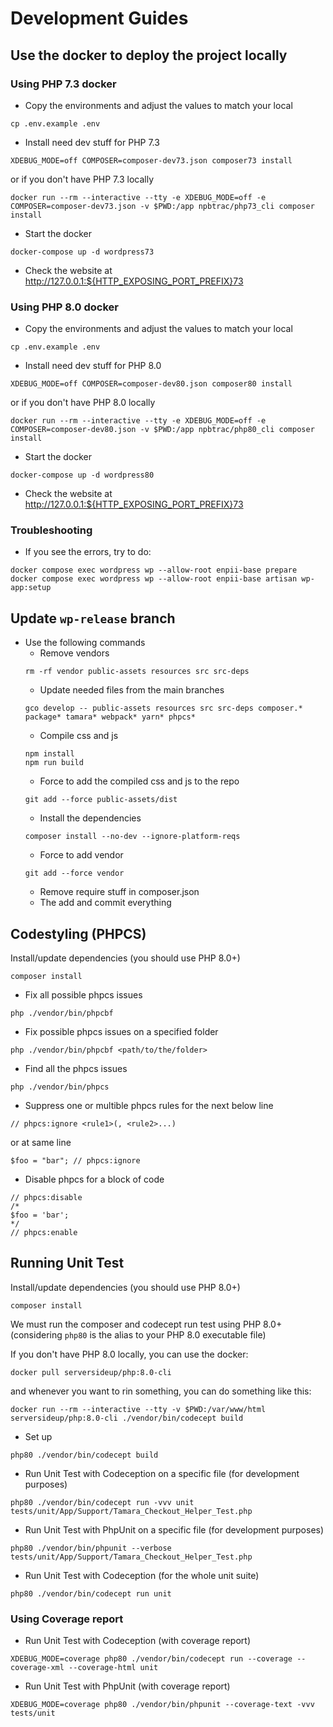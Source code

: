 # Development Guides

## Use the docker to deploy the project locally

### Using PHP 7.3 docker
- Copy the environments and adjust the values to match your local
```
cp .env.example .env
```
- Install need dev stuff for PHP 7.3
```
XDEBUG_MODE=off COMPOSER=composer-dev73.json composer73 install
```
or if you don't have PHP 7.3 locally
```
docker run --rm --interactive --tty -e XDEBUG_MODE=off -e COMPOSER=composer-dev73.json -v $PWD:/app npbtrac/php73_cli composer install
```
- Start the docker
```
docker-compose up -d wordpress73
```
- Check the website at http://127.0.0.1:${HTTP_EXPOSING_PORT_PREFIX}73

### Using PHP 8.0 docker
- Copy the environments and adjust the values to match your local
```
cp .env.example .env
```
- Install need dev stuff for PHP 8.0
```
XDEBUG_MODE=off COMPOSER=composer-dev80.json composer80 install
```
or if you don't have PHP 8.0 locally
```
docker run --rm --interactive --tty -e XDEBUG_MODE=off -e COMPOSER=composer-dev80.json -v $PWD:/app npbtrac/php80_cli composer install
```
- Start the docker
```
docker-compose up -d wordpress80
```
- Check the website at http://127.0.0.1:${HTTP_EXPOSING_PORT_PREFIX}73

### Troubleshooting
- If you see the errors, try to do:
```
docker compose exec wordpress wp --allow-root enpii-base prepare
docker compose exec wordpress wp --allow-root enpii-base artisan wp-app:setup
```

## Update `wp-release` branch
- Use the following commands
  - Remove vendors
  ```
  rm -rf vendor public-assets resources src src-deps
  ```
  - Update needed files from the main branches
  ```
  gco develop -- public-assets resources src src-deps composer.* package* tamara* webpack* yarn* phpcs*
  ```
  - Compile css and js
  ```
  npm install
  npm run build
  ```
  - Force to add the compiled css and js to the repo
  ```
  git add --force public-assets/dist
  ```
  - Install the dependencies
  ```
  composer install --no-dev --ignore-platform-reqs
  ```
  - Force to add vendor
  ```
  git add --force vendor
  ```
  - Remove require stuff in composer.json
  - The add and commit everything

## Codestyling (PHPCS)
Install/update dependencies (you should use PHP 8.0+)
```
composer install
```

- Fix all possible phpcs issues
```
php ./vendor/bin/phpcbf
```
- Fix possible phpcs issues on a specified folder
```
php ./vendor/bin/phpcbf <path/to/the/folder>
```
- Find all the phpcs issues
```
php ./vendor/bin/phpcs
```
- Suppress one or multible phpcs rules for the next below line
```
// phpcs:ignore <rule1>(, <rule2>...)
```
or at same line
```
$foo = "bar"; // phpcs:ignore
```
- Disable phpcs for a block of code
```
// phpcs:disable
/*
$foo = 'bar';
*/
// phpcs:enable
```

## Running Unit Test
Install/update dependencies (you should use PHP 8.0+)
```
composer install
```

We must run the composer and codecept run test using PHP 8.0+ (considering `php80` is the alias to your PHP 8.0 executable file)

If you don't have PHP 8.0 locally, you can use the docker:
```
docker pull serversideup/php:8.0-cli
```
and whenever you want to rin something, you can do something like this:
```
docker run --rm --interactive --tty -v $PWD:/var/www/html serversideup/php:8.0-cli ./vendor/bin/codecept build
```
- Set up
```
php80 ./vendor/bin/codecept build
```
- Run Unit Test with Codeception on a specific file (for development purposes)
```
php80 ./vendor/bin/codecept run -vvv unit tests/unit/App/Support/Tamara_Checkout_Helper_Test.php
```
- Run Unit Test with PhpUnit on a specific file (for development purposes)
```
php80 ./vendor/bin/phpunit --verbose tests/unit/App/Support/Tamara_Checkout_Helper_Test.php
```
- Run Unit Test with Codeception (for the whole unit suite)
```
php80 ./vendor/bin/codecept run unit
```

### Using Coverage report
- Run Unit Test with Codeception (with coverage report)
```
XDEBUG_MODE=coverage php80 ./vendor/bin/codecept run --coverage --coverage-xml --coverage-html unit
```
- Run Unit Test with PhpUnit (with coverage report)
```
XDEBUG_MODE=coverage php80 ./vendor/bin/phpunit --coverage-text -vvv tests/unit
```
